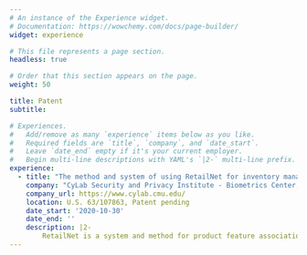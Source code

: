 ```yaml
---
# An instance of the Experience widget.
# Documentation: https://wowchemy.com/docs/page-builder/
widget: experience

# This file represents a page section.
headless: true

# Order that this section appears on the page.
weight: 50

title: Patent
subtitle:

# Experiences.
#   Add/remove as many `experience` items below as you like.
#   Required fields are `title`, `company`, and `date_start`.
#   Leave `date_end` empty if it's your current employer.
#   Begin multi-line descriptions with YAML's `|2-` multi-line prefix.
experience:
  - title: "The method and system of using RetailNet for inventory management"
    company: "CyLab Security and Privacy Institute - Biometrics Center, Carnegie Mellon University"
    company_url: https://www.cylab.cmu.edu/
    location: U.S. 63/107863, Patent pending
    date_start: '2020-10-30'
    date_end: ''
    description: |2-
        RetailNet is a system and method for product feature association and recognition from product images using machine learning feature extraction, multilayer feature classification, feature matching, and product ID association.     
---
```

